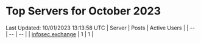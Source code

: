 # Top Servers for October 2023
Last Updated: 10/01/2023 13:13:58 UTC
| Server | Posts | Active Users |
| -- | -- | -- |
| [infosec.exchange](https://infosec.exchange/tags/PowerShell) | 1 | 1 |

